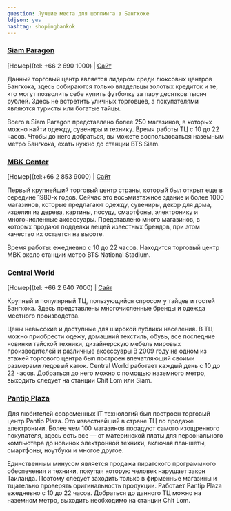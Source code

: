 ```yaml
---
question: Лучшие места для шоппинга в Бангкоке 
ldjson: yes
hashtag: shopingbankok
---
```


### [Siam Paragon](https://maps.app.goo.gl/ag9FxwnVhe91ZzGr8)
[Номер](tel: +66 2 690 1000) | [Сайт](https://www.siamparagon.co.th/)


Данный торговый центр является лидером среди люксовых центров Бангкока, здесь собираются только владельцы золотых кредиток и те, кто могут позволить себе купить футболку за пару десятков тысяч рублей. Здесь не встретить уличных торговцев, а покупателями являются туристы или богатые тайцы.

Всего в Siam Paragon представлено более 250 магазинов, в которых можно найти одежду, сувениры и технику. Время работы ТЦ с 10 до 22 часов. Чтобы до него добраться, вы можете воспользоваться наземным метро Бангкока, ехать нужно до станции BTS Siam.


### [MBK Center](https://maps.app.goo.gl/SE21LDjty7bSgGUw5)
[Номер](tel:+66 2 853 9000) | [Сайт](https://www.mbk-center.co.th/)


Первый крупнейший торговый центр страны, который был открыт еще в середине 1980-х годов. Сейчас это восьмиэтажное здание и более 1000 магазинов, которые предлагают одежду, сувениры, декор для дома, изделия из дерева, картины, посуду, смартфоны, электронику и многочисленные аксессуары. Представлено много магазинов, в которых продают подделки вещей известных брендов, при этом качество их остается на высоте.

Время работы: ежедневно с 10 до 22 часов. Находится торговый центр MBK около станции метро BTS National Stadium.

### [Central World](https://maps.app.goo.gl/1GfjGR8xLhqtapyP7)
[Номер](tel: +66 2 640 7000) | [Сайт](https://www.centralworld.co.th/)

Крупный и популярный ТЦ, пользующийся спросом у тайцев и гостей Бангкока. Здесь представлены многочисленные бренды и одежда местного производства.

Цены невысокие и доступные для широкой публики населения. В ТЦ можно приобрести одежу, домашний текстиль, обувь, все последние новинки тайской техники, дизайнерскую мебель мировых производителей и различные аксессуары
В 2009 году на одном из этажей торгового центра был построен впечатляющий своими размерами ледовый каток. Central World работает каждый день с 10 до 22 часов. Добраться до него можно с помощью наземного метро, выходить следует на станции Chit Lom или Siam.


### [Pantip Plaza](https://maps.app.goo.gl/ErGL6kGZeynEfeiFA)


Для любителей современных IT технологий был построен торговый центр Pantip Plaza. Это известнейший в стране ТЦ по продаже электроники. Более чем 100 магазинов порадуют самого изощренного покупателя, здесь есть все — от материнской платы для персонального компьютера до новинок электронной техники, включая планшеты, смартфоны, ноутбуки и многое другое.

Единственным минусом является продажа пиратского программного обеспечения и техники, покупая которую человек нарушает закон Таиланда. Поэтому следует заходить только в фирменные магазины и тщательно проверять оригинальность продукции.
Работает Pantip Plaza ежедневно с 10 до 22 часов. Добраться до данного ТЦ можно на наземном метро, выходить необходимо на станции Chit Lom.
